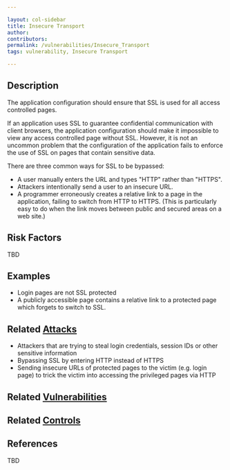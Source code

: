 ```yaml
---

layout: col-sidebar
title: Insecure Transport
author: 
contributors: 
permalink: /vulnerabilities/Insecure_Transport
tags: vulnerability, Insecure Transport

---
```


## Description

The application configuration should ensure that SSL is used for all access controlled pages.

If an application uses SSL to guarantee confidential communication with client browsers, the application configuration should make it impossible to view any access controlled page without SSL. However, it is not an uncommon problem that the configuration of the application fails to enforce the use of SSL on pages that contain sensitive data.

There are three common ways for SSL to be bypassed:

- A user manually enters the URL and types "HTTP" rather than "HTTPS".
- Attackers intentionally send a user to an insecure URL.
- A programmer erroneously creates a relative link to a page in the application, failing to switch from HTTP to HTTPS. (This is particularly easy to do when the link moves between public and secured areas on a web site.)

## Risk Factors

TBD

## Examples

- Login pages are not SSL protected
- A publicly accessible page contains a relative link to a protected page which forgets to switch to SSL.

## Related [Attacks](../attacks/)

- Attackers that are trying to steal login credentials, session IDs or other sensitive information
- Bypassing SSL by entering HTTP instead of HTTPS
- Sending insecure URLs of protected pages to the victim (e.g. login page) to trick the victim into accessing the privileged pages via HTTP

## Related [Vulnerabilities](../vulnerabilities/)

## Related [Controls](../controls/)

## References

TBD